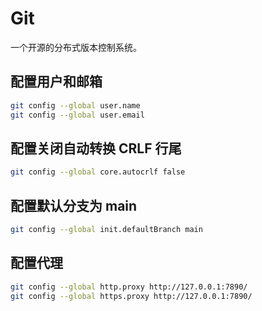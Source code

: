 # Git

一个开源的分布式版本控制系统。

## 配置用户和邮箱

```sh
git config --global user.name
git config --global user.email
```

## 配置关闭自动转换 CRLF 行尾

```sh
git config --global core.autocrlf false
```

## 配置默认分支为 main

```sh
git config --global init.defaultBranch main
```

## 配置代理

```sh
git config --global http.proxy http://127.0.0.1:7890/
git config --global https.proxy http://127.0.0.1:7890/
```

